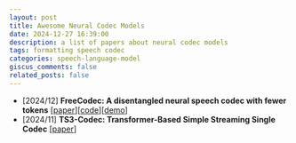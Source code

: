 ```yaml
---
layout: post
title: Awesome Neural Codec Models
date: 2024-12-27 16:39:00
description: a list of papers about neural codec models
tags: formatting speech codec
categories: speech-language-model
giscus_comments: false
related_posts: false
---
```


- [2024/12] **FreeCodec: A disentangled neural speech codec with fewer tokens** [[paper](https://arxiv.org/abs/2412.01053)][[code](https://github.com/exercise-book-yq/FreeCodec)][[demo](https://exercise-book-yq.github.io/FreeCodec-Demo/)]
- [2024/11] **TS3-Codec: Transformer-Based Simple Streaming Single Codec** [[paper](https://arxiv.org/abs/2411.18803)]
